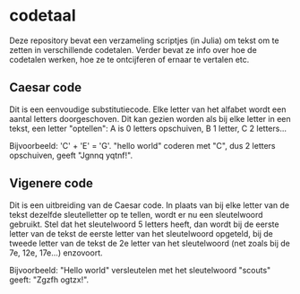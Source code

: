 # codetaal
Deze repository bevat een verzameling scriptjes (in Julia) om tekst om te zetten in verschillende codetalen. Verder bevat ze info over hoe de codetalen werken, hoe ze te ontcijferen of ernaar te vertalen etc.

## Caesar code
Dit is een eenvoudige substitutiecode. Elke letter van het alfabet wordt een aantal letters doorgeschoven. Dit kan gezien worden als bij elke letter in een tekst, een letter "optellen": A is 0 letters opschuiven, B 1 letter, C 2 letters...

Bijvoorbeeld: 'C' + 'E' = 'G'. "hello world" coderen met "C", dus 2 letters opschuiven, geeft "Jgnnq yqtnf!".

## Vigenere code
Dit is een uitbreiding van de Caesar code. In plaats van bij elke letter van de tekst dezelfde sleutelletter op te tellen, wordt er nu een sleutelwoord gebruikt. Stel dat het sleutelwoord 5 letters heeft, dan wordt bij de eerste letter van de tekst de eerste letter van het sleutelwoord opgeteld, bij de tweede letter van de tekst de 2e letter van het sleutelwoord (net zoals bij de 7e, 12e, 17e...) enzovoort.

Bijvoorbeeld: "Hello world" versleutelen met het sleutelwoord "scouts" geeft: "Zgzfh ogtzx!".
